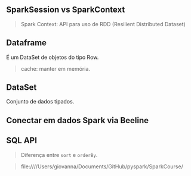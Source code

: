 ## SparkSession vs SparkContext

> Spark Context: API para uso de RDD (Resilient Distributed Dataset)

## Dataframe

É um DataSet de objetos do tipo Row.

> cache: manter em memória.

## DataSet

Conjunto de dados tipados.

## Conectar em dados Spark via Beeline

## SQL API

> Diferença entre `sort` e `orderBy`.


> file:////Users/giovanna/Documents/GitHub/pyspark/SparkCourse/